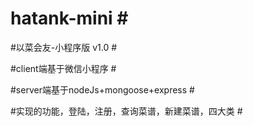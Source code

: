 # hatank-mini # #

#以菜会友-小程序版  v1.0 #

#client端基于微信小程序 #

#server端基于nodeJs+mongoose+express #

#实现的功能，登陆，注册，查询菜谱，新建菜谱，四大类 #
